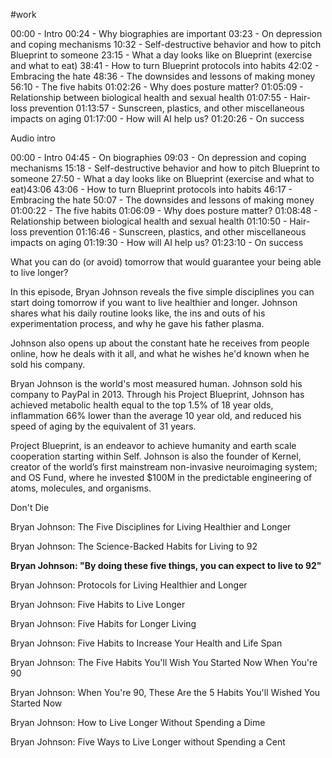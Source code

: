 #work 

00:00 - Intro
00:24 - Why biographies are important
03:23 - On depression and coping mechanisms
10:32 - Self-destructive behavior and how to pitch Blueprint to someone
23:15 - What a day looks like on Blueprint (exercise and what to eat)
38:41 - How to turn Blueprint protocols into habits
42:02 - Embracing the hate
48:36 - The downsides and lessons of making money
56:10 - The five habits
01:02:26 - Why does posture matter?
01:05:09 - Relationship between biological health and sexual health
01:07:55 - Hair-loss prevention
01:13:57 - Sunscreen, plastics, and other miscellaneous impacts on aging
01:17:00 - How will AI help us?
01:20:26 - On success

Audio intro

00:00 - Intro
04:45 - On biographies
09:03 - On depression and coping mechanisms
15:18 - Self-destructive behavior and how to pitch Blueprint to someone
27:50 - What a day looks like on Blueprint (exercise and what to eat)43:06
43:06 - How to turn Blueprint protocols into habits
46:17 - Embracing the hate
 50:07 - The downsides and lessons of making money
 01:00:22 - The five habits
 01:06:09 - Why does posture matter?
01:08:48 - Relationship between biological health and sexual health
01:10:50 - Hair-loss prevention
 01:16:46 - Sunscreen, plastics, and other miscellaneous impacts on aging
 01:19:30 - How will AI help us?
 01:23:10 - On success















What you can do (or avoid) tomorrow that would guarantee your being able to live longer?

In this episode, Bryan Johnson reveals the five simple disciplines you can start doing tomorrow if you want to live healthier and longer. Johnson shares what his daily routine looks like, the ins and outs of his experimentation process, and why he gave his father plasma.

Johnson also opens up about the constant hate he receives from people online, how he deals with it all, and what he wishes he'd known when he sold his company.

Bryan Johnson is the world's most measured human. Johnson sold his company to PayPal in 2013. Through his Project Blueprint, Johnson has achieved metabolic health equal to the top 1.5% of 18 year olds, inflammation 66% lower than the average 10 year old, and reduced his speed of aging by the equivalent of 31 years.

Project Blueprint, is an endeavor to achieve humanity and earth scale cooperation starting within Self. Johnson is also the founder of Kernel, creator of the world’s first mainstream non-invasive neuroimaging system; and OS Fund, where he invested $100M in the predictable engineering of atoms, molecules, and organisms.

Don't Die

Bryan Johnson: The Five Disciplines for Living Healthier and Longer

Bryan Johnson: The Science-Backed Habits for Living to 92

**Bryan Johnson: "By doing these five things, you can expect to live to 92"**

Bryan Johnson: Protocols for Living Healthier and Longer

Bryan Johnson: Five Habits to Live Longer

Bryan Johnson: Five Habits for Longer Living

Bryan Johnson: Five Habits to Increase Your Health and Life Span

Bryan Johnson: The Five Habits You'll Wish You Started Now When You're 90

Bryan Johnson: When You're 90, These Are the 5 Habits You'll Wished You Started Now

Bryan Johnson: How to Live Longer Without Spending a Dime

Bryan Johnson: Five Ways to Live Longer without Spending a Cent



